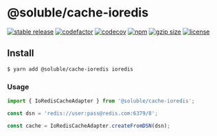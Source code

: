 # @soluble/cache-ioredis

[![stable release](https://img.shields.io/npm/v/@soluble/cache-ioredis.svg)](https://npm.im/@soluble/cache-ioredis)
[![codefactor](https://www.codefactor.io/repository/github/soluble-io/cache-interop/badge)](https://www.codefactor.io/repository/github/soluble-io/cache-interop)
[![codecov](https://codecov.io/gh/soluble-io/cache-interop/branch/main/graph/badge.svg)](https://codecov.io/gh/soluble-io/cache-interop)
[![npm](https://img.shields.io/npm/dt/@soluble/cache-ioredis)](https://www.npmjs.com/package/@soluble/cache-ioredis)
[![gzip size](https://badgen.net/bundlephobia/minzip/@soluble/cache-ioredis)](https://bundlephobia.com/result?p=@soluble/cache-ioredis)
[![license](https://img.shields.io/npm/l/@soluble/cache-ioredis)](https://github.com/soluble-io/cache-interop/blob/main/LICENSE)

## Install

```bash
$ yarn add @soluble/cache-ioredis ioredis
```

### Usage

```typescript
import { IoRedisCacheAdapter } from '@soluble/cache-ioredis';

const dsn = 'redis://user:pass@redis.com:6379/8';

const cache = IoRedisCacheAdapter.createFromDSN(dsn);
```
